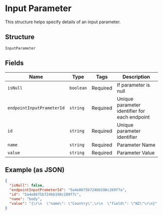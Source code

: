 
# Input Parameter

This structure helps specify details of an input parameter.

## Structure

`InputParameter`

## Fields

| Name | Type | Tags | Description |
|  --- | --- | --- | --- |
| `isNull` | `boolean` | Required | If parameter is null |
| `endpointInputPrameterId` | `string` | Required | Unique parameter identifier for each endpoint |
| `id` | `string` | Required | Unique parameter identifier |
| `name` | `string` | Required | Parameter Name |
| `value` | `string` | Required | Parameter Value |

## Example (as JSON)

```json
{
  "isNull": false,
  "endpointInputPrameterId": "5a4e8675b724bb198c289f7a",
  "id": "5a4e8675b724bb198c289f7c",
  "name": "body",
  "value": "{\r\n  \"name\": \"Country\",\r\n  \"field\": \"NZ\"\r\n}"
}
```

